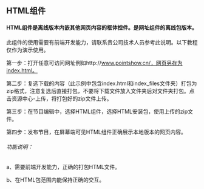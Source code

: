 ## HTML组件
#### HTML组件是离线版本内嵌其他网页内容的框体控件。是网址组件的离线包版本。

此组件的使用需要有前端开发能力，请联系贵公司技术人员参考此说明。以下教程仅作为演示使用。

第一步：打开任意可访问网址例如http://www.pointshow.cn/，网页另存为index.html。

第二步：复选下载的内容（此示例中包含index.html和index_files文件夹）打包为zip格式，注意复选后直接打包，不要将下载文件放入文件夹后对文件夹打包。点击资源中心-上传，将打包好的zip文件上传。

第三步：在节目编辑中，选择HTML组件，选择HTML安装包，使用上传的zip文件。

第四步：发布节目，在屏幕端可见HTML组件正确展示本地版本的网页内容。

###### 功能说明：

a、需要前端开发能力，正确的打包HTML文件。

b、在HTML包范围内能保持正确的交互。
